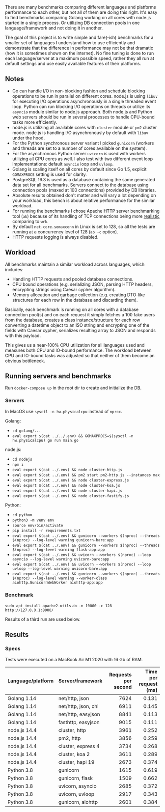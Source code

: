 There are many benchmarks comparing different languages and platforms performance to each other, but not all of them are doing this right. It's easy to find benchmarks comparing Golang working on all cores with node.js started in a single process. Or utilizing DB connection pools in one language/framework and not doing it in another.

The goal of this project is to write simple and fare(-ish) benchmarks for a smaller set of languages I understand how to use efficiently and demonstrate that the difference in performance may not be that dramatic (how it is sometimes shown on the internet). No fine tuning is done to run each language/server at a maximum possible speed, rather they all run at default settings and use easily available features of their platforms.

## Notes

- Go can handle I/O in non-blocking fashion and schedule blocking operations to be run in parallel on different cores. node.js is using `libuv` for executing I/O operations asynchronously in a single threaded event loop. Python can run blocking I/O operations on threads or utilize its `asyncio` module similar to node.js approach. Both node.js and Python web servers should be run in several processes to handle CPU-bound tasks more efficiently.
- node.js is utilizing all available cores with `cluster` module or `pm2` cluster mode. node.js is handling I/O asynchronously by default with `libuv` under the hood.
- For the Python synchronous server variant I picked `gunicorn` (workers and threads are set to a number of cores available on the system).
- For the asynchronous Python server `uvicorn` is used with workers utilizing all CPU cores as well. I also test with two different event loop implementations: default `asyncio` loop and `uvloop`.
- Golang is scaling itself on all cores by default since Go 1.5, explicit `GOMAXPROCS` setting is used for clarity.
- PostgreSQL 16.3 is used as a database containing the same generated data set for all benchmarks. Servers connect to the database using connection pools (maxed at 100 connections) provided by DB libraries.
- Absolute results obtained don't matter and will vary a lot depending on your workload, this bench is about relative performance for the similar workload.
- For running the benchmarks I chose Apache HTTP server benchmarking tool (`ab`) because of its handling of TCP connections being more [realistic](http://gwan.com/en_apachebench_httperf.html) comparing to `wrk`.
- By default `net.core.somaxconn` in Linux is set to 128, so all the tests are running at a concurrency level of 128 (`ab -c` option).
- HTTP requests logging is always disabled.

## Workload

All benchmarks maintain a similar workload across languages, which includes:

- Handling HTTP requests and pooled database connections.
- CPU bound operations (e.g. serializing JSON, parsing HTTP headers, encrypting strings using Caesar cypher algorithm).
- Memory allocation and garbage collection (e.g. creating DTO-like structures for each row in the database and discarding them).

Basically, each benchmark is running on all cores with a database connection pool(s) and on each request it simply fetches a 100 fake users from the database, creates a class instance/structure for each row converting a datetime object to an ISO string and encrypting one of the fields with Caesar cypher, serializes resulting array to JSON and responds with this payload.

This gives us a near-100% CPU utilization for all languages used and measures both CPU and IO-bound performance. The workload between CPU and IO-bound tasks was adjusted so that neither of them become an obvious bottleneck.

## Running servers and benchmarks

Run `docker-compose up` in the root dir to create and initialize the DB.

### Servers

In MacOS use `sysctl -n hw.physicalcpu` instead of `nproc`.

Golang:

- `cd golang/...`
- `eval export $(cat ../../.env) && GOMAXPROCS=$(sysctl -n hw.physicalcpu) go run main.go`

node.js:

- `cd nodejs`
- `npm i`
- `eval export $(cat ../.env) && node cluster-http.js`
- `eval export $(cat ../.env) && pm2 start pm2-http.js --instances max`
- `eval export $(cat ../.env) && node cluster-express.js`
- `eval export $(cat ../.env) && node cluster-koa.js`
- `eval export $(cat ../.env) && node cluster-hapi.js`
- `eval export $(cat ../.env) && node cluster-fastify.js`

Python:

- `cd python`
- `python3 -m venv env`
- `source env/bin/activate`
- `pip install -r requirements.txt`
- `eval export $(cat ../.env) && gunicorn --workers $(nproc) --threads $(nproc) --log-level warning gunicorn-bare:app`
- `eval export $(cat ../.env) && gunicorn --workers $(nproc) --threads $(nproc) --log-level warning flask-app:app`
- `eval export $(cat ../.env) && uvicorn --workers $(nproc) --loop asyncio --log-level warning uvicorn-bare:app`
- `eval export $(cat ../.env) && uvicorn --workers $(nproc) --loop uvloop --log-level warning uvicorn-bare:app`
- `eval export $(cat ../.env) && gunicorn --workers $(nproc) --threads $(nproc) --log-level warning --worker-class aiohttp.GunicornWebWorker aiohttp-app:app`

### Benchmark

`sudo apt install apache2-utils`
`ab -n 10000 -c 128 http://127.0.0.1:8000/`

Results of a third run are used below.

## Results

### Specs

Tests were executed on a MacBook Air M1 2020 with 16 Gb of RAM.

| Language/platform | Server/framework    | Requests per second | Time per request (ms) |
| ----------------- | ------------------- | ------------------: | --------------------: |
| Golang 1.14       | net/http, json      |                7624 |                 0.131 |
| Golang 1.14       | net/http, json, chi |                6911 |                 0.145 |
| Golang 1.14       | net/http, easyjson  |                8841 |                 0.113 |
| Golang 1.14       | fasthttp, easyjson  |                9015 |                 0.111 |
| node.js 14.4      | cluster, http       |                3961 |                 0.252 |
| node.js 14.4      | pm2, http           |                3856 |                 0.259 |
| node.js 14.4      | cluster, express 4  |                3734 |                 0.268 |
| node.js 14.4      | cluster, koa 2      |                3611 |                 0.289 |
| node.js 14.4      | cluster, hapi 19    |                2673 |                 0.374 |
| Python 3.8        | gunicorn            |                1615 |                 0.619 |
| Python 3.8        | gunicorn, flask     |                1509 |                 0.662 |
| Python 3.8        | uvicorn, asyncio    |                2685 |                 0.372 |
| Python 3.8        | uvicorn, uvloop     |                2917 |                 0.343 |
| Python 3.8        | gunicorn, aiohttp   |                2601 |                 0.384 |
